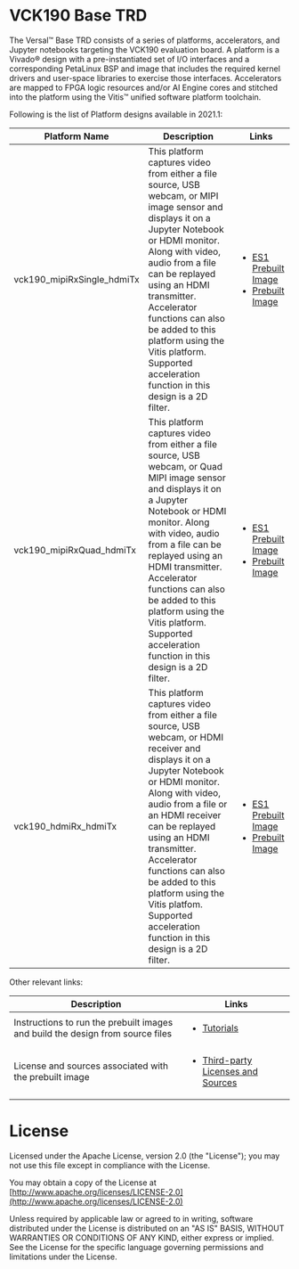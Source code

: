 # VCK190 Base TRD

The Versal:tm: Base TRD consists of a series of platforms, accelerators, and Jupyter
notebooks targeting the VCK190 evaluation board. A platform is a Vivado:registered: design
with a pre-instantiated set of I/O interfaces and a corresponding PetaLinux BSP
and image that includes the required kernel drivers and user-space libraries to
exercise those interfaces. Accelerators are mapped to FPGA logic resources
and/or AI Engine cores and stitched into the platform using the Vitis:tm: unified software platform toolchain.

Following is the list of Platform designs available in 2021.1:

| Platform Name  | Description   |  Links |
| -------------- | ------------- | ---------------- |
| vck190_mipiRxSingle_hdmiTx | This platform captures video from either a file source, USB webcam, or MIPI image sensor and displays it on a Jupyter Notebook or HDMI monitor. Along with video, audio from a file can be replayed using an HDMI transmitter. Accelerator functions can also be added to this platform using the Vitis platform. Supported acceleration function in this design is a 2D filter. | <ul><li><a href="https://www.xilinx.com/member/forms/download/design-license-xef.html?filename=rdf0610-vck190_base_trd_platform1_2020.2_v0.5.zip">ES1 Prebuilt Image</a></li><li><a href="https://www.xilinx.com/member/forms/download/design-license-xef.html?filename=rdf0610-vck190_base_trd_platform1_2020.2_v0.5.zip">Prebuilt Image</a></li></ul>
| vck190_mipiRxQuad_hdmiTx | This platform captures video from either a file source, USB webcam, or Quad MIPI image sensor and displays it on a Jupyter Notebook or HDMI monitor. Along with video, audio from a file can be replayed using an HDMI transmitter. Accelerator functions can also be added to this platform using the Vitis platform. Supported acceleration function in this design is a 2D filter. | <ul><li><a href="https://www.xilinx.com/member/forms/download/design-license-xef.html?filename=rdf0610-vck190_base_trd_platform1_2020.2_v0.5.zip">ES1 Prebuilt Image</a></li><li><a href="https://www.xilinx.com/member/forms/download/design-license-xef.html?filename=rdf0610-vck190_base_trd_platform1_2020.2_v0.5.zip">Prebuilt Image</a></li></ul>
| vck190_hdmiRx_hdmiTx | This platform captures video from either a file source, USB webcam, or HDMI receiver and displays it on a Jupyter Notebook or HDMI monitor. Along with video, audio from a file or an HDMI receiver can  be replayed using an HDMI transmitter. Accelerator functions can also be added to this platform using the Vitis platfom. Supported acceleration function in this design is a 2D filter. |  <ul><li><a href="https://www.xilinx.com/member/forms/download/design-license-xef.html?filename=rdf0610-vck190_base_trd_platform1_2020.2_v0.5.zip">ES1 Prebuilt Image</a></li><li><a href="https://www.xilinx.com/member/forms/download/design-license-xef.html?filename=rdf0610-vck190_base_trd_platform1_2020.2_v0.5.zip">Prebuilt Image</a></li></ul>

Other relevant links:

| Description   |  Links |
| ------------- | ---------------- |
| Instructions to run the prebuilt images and build the design from source files | <ul><li><a href="https://xilinx.github.io/vck190-base-trd/build/html/index.html">Tutorials</a></li></ul>|
| License and sources associated with the prebuilt image|<ul><li><a href="https://www.xilinx.com/member/vck190_headstart/license.zip">Third-party Licenses and Sources</a></li></ul>|


# License

Licensed under the Apache License, version 2.0 (the "License"); you may not use this file 
except in compliance with the License.

You may obtain a copy of the License at
[http://www.apache.org/licenses/LICENSE-2.0](http://www.apache.org/licenses/LICENSE-2.0)


Unless required by applicable law or agreed to in writing, software distributed under the 
License is distributed on an "AS IS" BASIS, WITHOUT WARRANTIES OR CONDITIONS OF ANY KIND, 
either express or implied. See the License for the specific language governing permissions 
and limitations under the License.    
